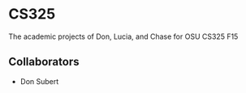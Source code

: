 # CS325
The academic projects of Don, Lucia, and Chase for OSU CS325 F15

## Collaborators
* Don Subert
